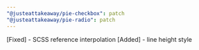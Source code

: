 ```yaml
---
"@justeattakeaway/pie-checkbox": patch
"@justeattakeaway/pie-radio": patch
---
```


[Fixed] - SCSS reference interpolation
[Added] - line height style
